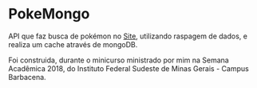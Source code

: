 # PokeMongo

API que faz busca de pokémon no [Site](http://dentrodapokebola.com/jogos/pokemon-go/lista-de-pokemon/), utilizando raspagem de dados, e realiza um cache através de mongoDB.

Foi construida, durante o minicurso ministrado por mim na Semana Acadêmica 2018, do Instituto Federal Sudeste de Minas Gerais - Campus Barbacena.

